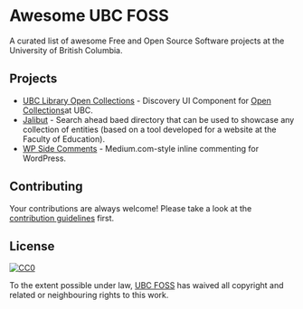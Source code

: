 # Awesome UBC FOSS

A curated list of awesome Free and Open Source Software projects at the University of British Columbia.

## Projects

* [UBC Library Open Collections](https://github.com/ubc-library/open-collections-discovery-ui) - Discovery UI Component for [Open Collections](https://open.library.ubc.ca/)at UBC.
* [Jalibut](https://github.com/darshandsoni/jalibut) - Search ahead baed directory that can be used to showcase any collection of entities (based on a tool developed for a website at the Faculty of Education).
* [WP Side Comments](https://github.com/richardtape/wp-side-comments) - Medium.com-style inline commenting for WordPress.

## Contributing

Your contributions are always welcome! Please take a look at the [contribution guidelines](https://github.com/vinta/awesome-python/blob/master/CONTRIBUTING.md) first.

## License

[![CC0](http://i.creativecommons.org/p/zero/1.0/88x31.png)](http://creativecommons.org/publicdomain/zero/1.0/)

To the extent possible under law, [UBC FOSS](https://github.com/ubcfoss) has waived all copyright and related or neighbouring rights to this work.
